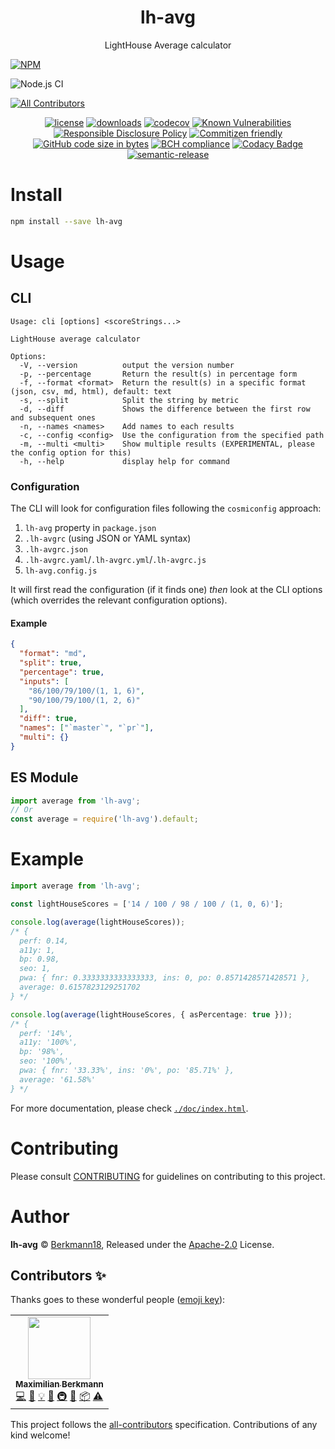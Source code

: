 <p align="center"><h1 align="center">
  lh-avg
</h1>

<p align="center">
  LightHouse Average calculator
</p>

[![NPM](https://nodei.co/npm/lh-avg.png)](https://nodei.co/npm/lh-avg/)

![Node.js CI](https://github.com/Berkmann18/lh-avg/workflows/Node.js%20CI/badge.svg)
<!-- ALL-CONTRIBUTORS-BADGE:START - Do not remove or modify this section -->
[![All Contributors](https://img.shields.io/badge/all_contributors-1-orange.svg)](#contributors-)
<!-- ALL-CONTRIBUTORS-BADGE:END -->

<p align="center">
  <a href="https://www.npmjs.org/package/lh-avg"><img src="https://badgen.net/npm/license/lh-avg" alt="license"/></a>
  <a href="https://www.npmjs.org/package/lh-avg"><img src="https://badgen.net/npm/dt/lh-avg" alt="downloads"/></a>
  <a href="https://codecov.io/gh/berkmann18/lh-avg"><img src="https://badgen.net/codecov/c/github/berkmann18/lh-avg" alt="codecov"/></a>
  <a href="https://snyk.io/test/github/berkmann18/lh-avg"><img src="https://snyk.io/test/github/berkmann18/lh-avg/badge.svg" alt="Known Vulnerabilities"/></a>
  <a href="./SECURITY.md"><img src="https://img.shields.io/badge/Security-Responsible%20Disclosure-yellow.svg" alt="Responsible Disclosure Policy" /></a>
  <a href="http://commitizen.github.io/cz-cli/"><img src="https://img.shields.io/badge/commitizen-friendly-brightgreen.svg" alt="Commitizen friendly"></a>
  <a href="https://github.com/Berkmann18/lh-avg"><img src="https://img.shields.io/github/languages/code-size/Berkmann18/lh-avg.svg" alt="GitHub code size in bytes"></a>
  <a href="https://bettercodehub.com/results/Berkmann18/lh-avg"><img src="https://bettercodehub.com/edge/badge/Berkmann18/lh-avg?branch=master" alt="BCH compliance"></a>
  <a href="https://app.codacy.com/app/maxieberkmann/lh-avg?utm_source=github.com&amp;utm_medium=referral&amp;utm_content=Berkmann18/lh-avg&amp;utm_campaign=Badge_Grade_Dashboard"><img src="https://api.codacy.com/project/badge/Grade/2a8e3e98d3bb47f29abbc3df7174675d" alt="Codacy Badge"></a>
  <a href="https://github.com/semantic-release/semantic-release"><img src="https://img.shields.io/badge/%20%20%F0%9F%93%A6%F0%9F%9A%80-semantic--release-e10079.svg" alt="semantic-release"></a>
</p>

# Install

```bash
npm install --save lh-avg
```

# Usage

## CLI

```
Usage: cli [options] <scoreStrings...>

LightHouse average calculator

Options:
  -V, --version          output the version number
  -p, --percentage       Return the result(s) in percentage form
  -f, --format <format>  Return the result(s) in a specific format (json, csv, md, html), default: text
  -s, --split            Split the string by metric
  -d, --diff             Shows the difference between the first row and subsequent ones
  -n, --names <names>    Add names to each results
  -c, --config <config>  Use the configuration from the specified path
  -m, --multi <multi>    Show multiple results (EXPERIMENTAL, please the config option for this)
  -h, --help             display help for command
```

### Configuration
The CLI will look for configuration files following the `cosmiconfig` approach:
1.  `lh-avg` property in `package.json`
2.  `.lh-avgrc` (using JSON or YAML syntax)
3.  `.lh-avgrc.json`
4.  `.lh-avgrc.yaml`/`.lh-avgrc.yml`/`.lh-avgrc.js`
5.  `lh-avg.config.js`

It will first read the configuration (if it finds one) _then_ look at the CLI options (which overrides the relevant configuration options).

#### Example
```json
{
  "format": "md",
  "split": true,
  "percentage": true,
  "inputs": [
    "86/100/79/100/(1, 1, 6)",
    "90/100/79/100/(1, 2, 6)"
  ],
  "diff": true,
  "names": ["`master`", "`pr`"],
  "multi": {}
}
```

## ES Module

```js
import average from 'lh-avg';
// Or
const average = require('lh-avg').default;
```

# Example

```ts
import average from 'lh-avg';

const lightHouseScores = ['14 / 100 / 98 / 100 / (1, 0, 6)'];

console.log(average(lightHouseScores));
/* {
  perf: 0.14,
  a11y: 1,
  bp: 0.98,
  seo: 1,
  pwa: { fnr: 0.3333333333333333, ins: 0, po: 0.8571428571428571 },
  average: 0.6157823129251702
} */

console.log(average(lightHouseScores, { asPercentage: true }));
/* {
  perf: '14%',
  a11y: '100%',
  bp: '98%',
  seo: '100%',
  pwa: { fnr: '33.33%', ins: '0%', po: '85.71%' },
  average: '61.58%'
} */
```

For more documentation, please check [`./doc/index.html`](./doc/index.html).

# Contributing

Please consult [CONTRIBUTING](./CONTRIBUTING.md) for guidelines on contributing to this project.

# Author

**lh-avg** © [Berkmann18](https://github.com/berkmann18), Released under the [Apache-2.0](./LICENSE) License.

## Contributors ✨

Thanks goes to these wonderful people ([emoji key](https://allcontributors.org/docs/en/emoji-key)):

<!-- ALL-CONTRIBUTORS-LIST:START - Do not remove or modify this section -->
<!-- prettier-ignore-start -->
<!-- markdownlint-disable -->
<table>
  <tr>
    <td align="center"><a href="http://maxcubing.wordpress.com"><img src="https://avatars0.githubusercontent.com/u/8260834?v=4" width="100px;" alt=""/><br /><sub><b>Maximilian Berkmann</b></sub></a><br /><a href="https://github.com/Berkmann18/lh-avg/commits?author=Berkmann18" title="Code">💻</a> <a href="https://github.com/Berkmann18/lh-avg/commits?author=Berkmann18" title="Documentation">📖</a> <a href="#example-Berkmann18" title="Examples">💡</a> <a href="#ideas-Berkmann18" title="Ideas, Planning, & Feedback">🤔</a> <a href="#infra-Berkmann18" title="Infrastructure (Hosting, Build-Tools, etc)">🚇</a> <a href="#maintenance-Berkmann18" title="Maintenance">🚧</a> <a href="#platform-Berkmann18" title="Packaging/porting to new platform">📦</a> <a href="https://github.com/Berkmann18/lh-avg/commits?author=Berkmann18" title="Tests">⚠️</a></td>
  </tr>
</table>

<!-- markdownlint-enable -->
<!-- prettier-ignore-end -->
<!-- ALL-CONTRIBUTORS-LIST:END -->

This project follows the [all-contributors](https://github.com/all-contributors/all-contributors) specification. Contributions of any kind welcome!
